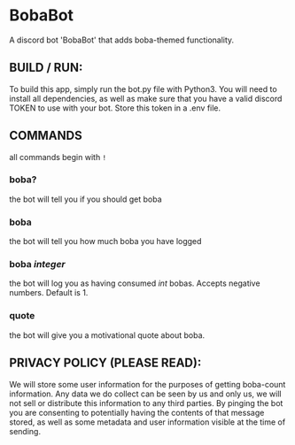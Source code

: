 # BobaBot
A discord bot 'BobaBot' that adds boba-themed functionality.

## BUILD / RUN:
To build this app, simply run the bot.py file with Python3. You will need to install all dependencies,
as well as make sure that you have a valid discord TOKEN to use with your bot. Store this token in a .env file.

## COMMANDS
all commands begin with `!`
### boba?
the bot will tell you if you should get boba
### boba
the bot will tell you how much boba you have logged
### boba *integer*
the bot will log you as having consumed *int* bobas. Accepts negative numbers. Default is 1.
### quote
the bot will give you a motivational quote about boba.


## PRIVACY POLICY (PLEASE READ):
We will store some user information for the purposes of getting boba-count information. Any data we do collect can be seen by us and only us, 
we will not sell or distribute this information to any third parties. By pinging the bot you are consenting to potentially having the contents of that message stored,
as well as some metadata and user information visible at the time of sending. 

